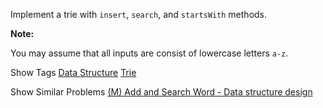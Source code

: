Implement a trie with `insert`, `search`, and `startsWith` methods.

**Note:**  
 You may assume that all inputs are consist of lowercase letters `a-z`.

Show Tags
 [Data Structure](/tag/data-structure/) [Trie](/tag/trie/)

Show Similar Problems
 [(M) Add and Search Word - Data structure design](/problems/add-and-search-word-data-structure-design/)

